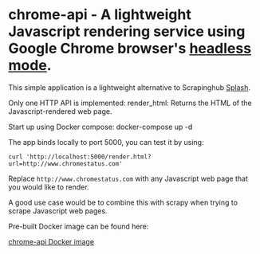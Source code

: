 # chrome-api - A lightweight Javascript rendering service using Google Chrome browser's <a href="https://developers.google.com/web/updates/2017/04/headless-chrome" target="_blank">headless mode</a>.
This simple application is a lightweight alternative to Scrapinghub <a href="http://splash.readthedocs.io/en/stable/install.html" target="_blank">Splash</a>.

Only one HTTP API is implemented:
render_html: Returns the HTML of the Javascript-rendered web page.

Start up using Docker compose:
docker-compose up -d

The app binds locally to port 5000, you can test it by using:

`curl 'http://localhost:5000/render.html?url=http://www.chromestatus.com'`

Replace `http://www.chromestatus.com` with any Javascript web page that you would like to render.

A good use case would be to combine this with scrapy when trying to scrape Javascript web pages.

Pre-built Docker image can be found here:

<a href="https://hub.docker.com/r/edwardaa7/chrome-api/" target="_blank">chrome-api Docker image</a>
